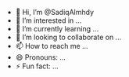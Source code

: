 - 👋 Hi, I’m @SadiqAlmhdy
- 👀 I’m interested in ...
- 🌱 I’m currently learning ...
- 💞️ I’m looking to collaborate on ...
- 📫 How to reach me ...
- 😄 Pronouns: ...
- ⚡ Fun fact: ...

<!---
SadiqAlmhdy/SadiqAlmhdy is a ✨ special ✨ repository because its `README.md` (this file) appears on your GitHub profile.
You can click the Preview link to take a look at your changes.
--->
